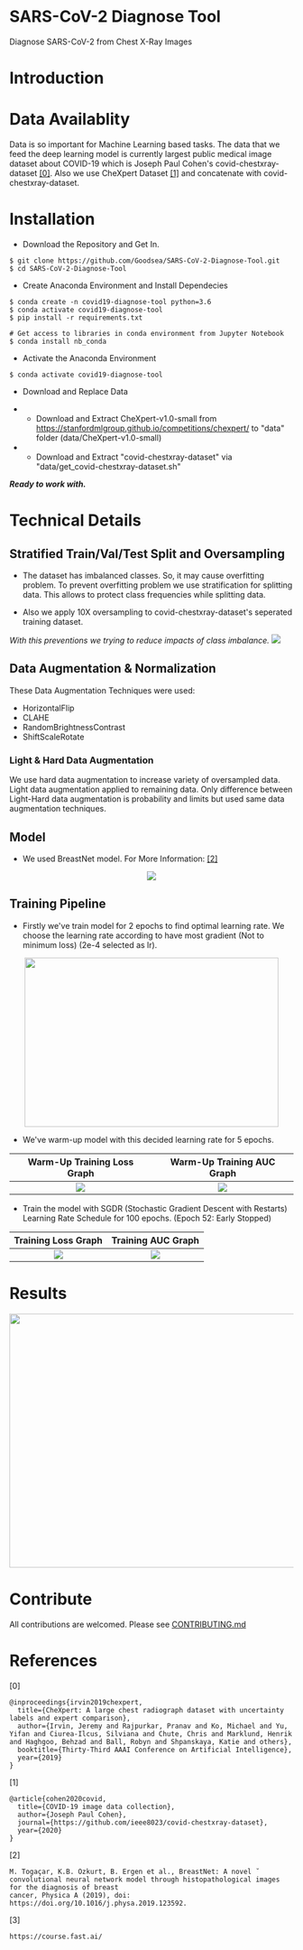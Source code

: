 # SARS-CoV-2 Diagnose Tool
Diagnose SARS-CoV-2 from Chest X-Ray Images

# Introduction 

# Data Availablity
Data is so important for Machine Learning based tasks. The data that we feed the deep learning model is currently largest public medical image dataset about COVID-19 which is Joseph Paul Cohen's covid-chestxray-dataset [[0]](https://github.com/Goodsea/SARS-CoV-2-Diagnose-Tool#References). Also we use CheXpert Dataset [[1]](https://github.com/Goodsea/SARS-CoV-2-Diagnose-Tool#References) and concatenate with covid-chestxray-dataset. 

# Installation

- Download the Repository and Get In.
```
$ git clone https://github.com/Goodsea/SARS-CoV-2-Diagnose-Tool.git
$ cd SARS-CoV-2-Diagnose-Tool
```
- Create Anaconda Environment and Install Dependecies
```
$ conda create -n covid19-diagnose-tool python=3.6
$ conda activate covid19-diagnose-tool
$ pip install -r requirements.txt
```
```
# Get access to libraries in conda environment from Jupyter Notebook
$ conda install nb_conda 
```

- Activate the Anaconda Environment 
```
$ conda activate covid19-diagnose-tool
```

- Download and Replace Data
- - Download and Extract CheXpert-v1.0-small from https://stanfordmlgroup.github.io/competitions/chexpert/ to "data" folder (data/CheXpert-v1.0-small) 

- - Download and Extract "covid-chestxray-dataset" via "data/get_covid-chestxray-dataset.sh" 

<b><i> Ready to work with.</i></b>

# Technical Details

## Stratified Train/Val/Test Split and Oversampling
- The dataset has imbalanced classes. So, it may cause overfitting problem. To prevent overfitting problem we use stratification for splitting data. This allows to protect class frequencies while splitting data. 

- Also we apply 10X oversampling to covid-chestxray-dataset's seperated training dataset. 

<i>With this preventions we trying to reduce impacts of class imbalance.</i>
<img src="assets/train_val_test_split_scheme.png"></img>

## Data Augmentation & Normalization
These Data Augmentation Techniques were used:
- HorizontalFlip
- CLAHE
- RandomBrightnessContrast
- ShiftScaleRotate

### Light & Hard Data Augmentation 
We use hard data augmentation to increase variety of oversampled data. Light data augmentation applied to remaining data.
Only difference between Light-Hard data augmentation is probability and limits but used same data augmentation techniques.

## Model
- We used BreastNet model. For More Information: [[2]](https://github.com/Goodsea/SARS-CoV-2-Diagnose-Tool#References)
<p align="center">
  <img src="assets/BreastNet_arch.png"></img>
</p>


## Training Pipeline
- Firstly we've train model for 2 epochs to find optimal learning rate. We choose the learning rate according to have most gradient (Not to minimum loss) (2e-4 selected as lr). 

<p align="center"><img src="assets/optimal_lr.JPG" width="450" height="300"></img></p>

- We've warm-up model with this decided learning rate for 5 epochs.

Warm-Up Training Loss Graph | Warm-Up Training AUC Graph 
:-------------------------:|:-------------------------:
<img src="results/MODEL LOSS - warmup - .jpg"></img>  |  <img src="results/MODEL AUC SCORE - warmup - .jpg"></img>

- Train the model with SGDR (Stochastic Gradient Descent with Restarts) Learning Rate Schedule for 100 epochs. (Epoch 52: Early Stopped)

Training Loss Graph | Training AUC Graph 
:-------------------------:|:-------------------------:
<img src="results/MODEL LOSS - fit - .jpg"></img>  |  <img src="results/MODEL AUC SCORE - fit - .jpg"></img>


# Results

<p align="center">
  <img src="results/Confusion Matrix - Binary SARS-CoV-2 Classification.jpg" width="600" height="450"> 
</p>

# Contribute
All contributions are welcomed. Please see <a href="CONTRIBUTING.md">CONTRIBUTING.md</a>
# References

[0]  
```
@inproceedings{irvin2019chexpert,
  title={CheXpert: A large chest radiograph dataset with uncertainty labels and expert comparison},
  author={Irvin, Jeremy and Rajpurkar, Pranav and Ko, Michael and Yu, Yifan and Ciurea-Ilcus, Silviana and Chute, Chris and Marklund, Henrik and Haghgoo, Behzad and Ball, Robyn and Shpanskaya, Katie and others},
  booktitle={Thirty-Third AAAI Conference on Artificial Intelligence},
  year={2019}
}
```
[1]
```
@article{cohen2020covid,
  title={COVID-19 image data collection},
  author={Joseph Paul Cohen},
  journal={https://github.com/ieee8023/covid-chestxray-dataset},
  year={2020}
}
```
[2]
```
M. Togaçar, K.B. Özkurt, B. Ergen et al., BreastNet: A novel ˘
convolutional neural network model through histopathological images for the diagnosis of breast
cancer, Physica A (2019), doi: https://doi.org/10.1016/j.physa.2019.123592.
```

[3]
```
https://course.fast.ai/
```


